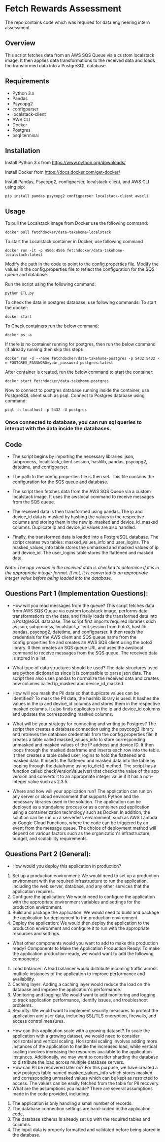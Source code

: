# Fetch Rewards Assessment
The repo contains code which was required for data engineering intern assessment.

## Overview

This script fetches data from an AWS SQS Queue via a custom localstack image. It then applies data transformations to the received data and loads the transformed data into a PostgreSQL database.

## Requirements

* Python 3.x
* Pandas
* Psycopg2
* configparser
* localstack-client
* AWS CLI
* Docker
* Postgres
* psql terminal

## Installation

Install Python 3.x from https://www.python.org/downloads/

Install Docker from https://docs.docker.com/get-docker/

Install Pandas, Psycopg2, configparser, localstack-client, and AWS CLI using pip:
```
pip install pandas psycopg2 configparser localstack-client awscli
```

## Usage

To pull the Localstack image from Docker use the following command:
```
docker pull fetchdocker/data-takehome-localstack
```

To start the Localstack container in Docker, use following command
```
docker run -it -p 4566:4566 fetchdocker/data-takehome-localstack:latest
```

Modify the path in the code to point to the config.properties file.
Modify the values in the config.properties file to reflect the configuration for the SQS queue and database.

Run the script using the following command:
```
python ETL.py
```

To check the data in postgres database, use following commands:
To start the docker:
```
docker start
```
To Check containers run the below command:
```
docker ps -a
```
If there is no container running for postgres, then run the below command (if already running then skip this step):
```
docker run -d --name fetchdocker/data-takehome-postgres -p 5432:5432 -e POSTGRES_PASSWORD=your_password postgres:latest
```
After container is created, run the below command to start the container:
```
docker start fetchdocker/data-takehome-postgres
```
Now to connect to postgres database running inside the container, use PostgreSQL client such as psql.
Connect to Postgres database using command:
```
psql -h localhost -p 5432 -U postgres
```

### Once connected to database, you can run sql queries to interact with the data inside the databases.


## Code

* The script begins by importing the necessary libraries: json, subprocess, localstack_client.session, hashlib, pandas, psycopg2, datetime, and configparser.

* The path to the config.properties file is then set. This file contains the configuration for the SQS queue and database.

* The script then fetches data from the AWS SQS Queue via a custom localstack image. It uses the awslocal command to receive messages from the SQS queue.

* The received data is then transformed using pandas. The ip and device_id data is masked by hashing the values in the respective columns and storing them in the new ip_masked and device_id_masked columns. Duplicate ip and device_id values are also handled.

* Finally, the transformed data is loaded into a PostgreSQL database. The script creates two tables: masked_values_info and user_logins. The masked_values_info table stores the unmasked and masked values of ip and device_id. The user_logins table stores the flattened and masked data.

_Note: The app version in the received data is checked to determine if it is in the appropriate integer format. If not, it is converted to an appropriate integer value before being loaded into the database._

## Questions Part 1 (Implementation Questions):
* How will you read messages from the queue?
This script fetches data from AWS SQS Queue via custom localstack image, performs data transformations on the data, and finally loads the transformed data into a PostgreSQL database. The script first imports required libraries such as json, subprocess, localstack_client.session from boto3, hashlib, pandas, psycopg2, datetime, and configparser. It then reads the credentials for the AWS client and SQS queue name from the config.properties file and creates an AWS SQS client using the boto3 library. It then creates an SQS queue URL and uses the awslocal command to receive messages from the SQS queue. The received data is stored in a list.

* What type of data structures should be used?
The data structures used are python dictionaries since it is compatible to parse json data. The script then also uses pandas to normalize the received data and creates new columns called ip_masked and device_id_masked.
* How will you mask the PII data so that duplicate values can be identified?
To mask the PII data, the hashlib library is used. It hashes the values in the ip and device_id columns and stores them in the respective masked columns. It also finds duplicates in the ip and device_id columns and updates the corresponding masked columns.
* What will be your strategy for connecting and writing to Postgres?
The script then creates a database connection using the psycopg2 library and retrieves the database credentials from the config.properties file. It creates a table called masked_values_info to store corresponding unmasked and masked values of the IP address and device ID. It then loops through the masked dataframe and inserts each row into the table. It then creates a table called user_logins to hold the flattened and masked data. It inserts the flattened and masked data into the table by looping through the dataframe using to_dict() method. The script has a function called checkVersionValue(ver) that checks the value of the app version and converts it to an appropriate integer value if it has a non-integer value such as 2.3.5.
* Where and how will your application run?
The application can run on any server or cloud environment that supports Python and the necessary libraries used in the solution. The application can be deployed as a standalone process or as a containerized application using a containerization technology such as Docker. In addition, the solution can be run on a serverless environment, such as AWS Lambda or Google Cloud Functions, where the code can be triggered by an event from the message queue. The choice of deployment method will depend on various factors such as the organization's infrastructure, budget, and scalability requirements.

## Questions Part 2 (General):
* How would you deploy this application in production?
1. Set up a production environment: We would need to set up a production environment with the required infrastructure to run the application, including the web server, database, and any other services that the application requires. 
2. Configure the application: We would need to configure the application with the appropriate environment variables and settings for the production environment.
3. Build and package the application: We would need to build and package the application for deployment to the production environment.
4. Deploy the application: We would then deploy the application to the production environment and configure it to run with the appropriate resources and settings.
* What other components would you want to add to make this production ready?
Components to Make the Application Production Ready:
To make the application production-ready, we would want to add the following components:

1. Load balancer: A load balancer would distribute incoming traffic across multiple instances of the application to improve performance and availability.
2. Caching layer: Adding a caching layer would reduce the load on the database and improve the application's performance.
3. Monitoring and logging: We would want to add monitoring and logging to track application performance, identify issues, and troubleshoot problems.
4. Security: We would want to implement security measures to protect the application and user data, including SSL/TLS encryption, firewalls, and access control measures.
* How can this application scale with a growing dataset?
To scale the application with a growing dataset, we would need to consider horizontal and vertical scaling. Horizontal scaling involves adding more instances of the application to handle the increased load, while vertical scaling involves increasing the resources available to the application instances. Additionally, we may want to consider sharding the database to distribute the load across multiple database servers.
* How can PII be recovered later on?
For this purpose, we have created a new postgres table named masked_values_info which stores masked and corresponding unmasked values which can be kept as restricted to access. The values can be easily fetched from the table for PII recovery.
* What are the assumptions you made?
There are several assumptions made in the code provided, including:

1. The application is only handling a small number of records.
2. The database connection settings are hard-coded in the application code.
3. The database schema is already set up with the required tables and columns.
4. The input data is properly formatted and validated before being stored in the database.
